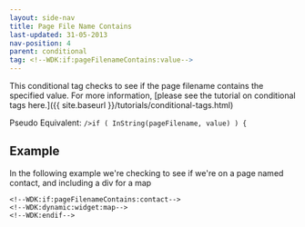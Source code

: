 ```yaml
---
layout: side-nav
title: Page File Name Contains
last-updated: 31-05-2013
nav-position: 4
parent: conditional
tag: <!--WDK:if:pageFilenameContains:value-->
---
```

 
This conditional tag checks to see if the page filename contains the specified value.
For more information, [please see the tutorial on conditional tags here.]({{ site.baseurl }}/tutorials/conditional-tags.html)

Pseudo Equivalent:
`/>if ( InString(pageFilename, value) ) {`

## Example
In the following example we're checking to see if we're on a page named contact, and including a div for a map

~~~
<!--WDK:if:pageFilenameContains:contact-->
<!--WDK:dynamic:widget:map-->
<!--WDK:endif-->
~~~